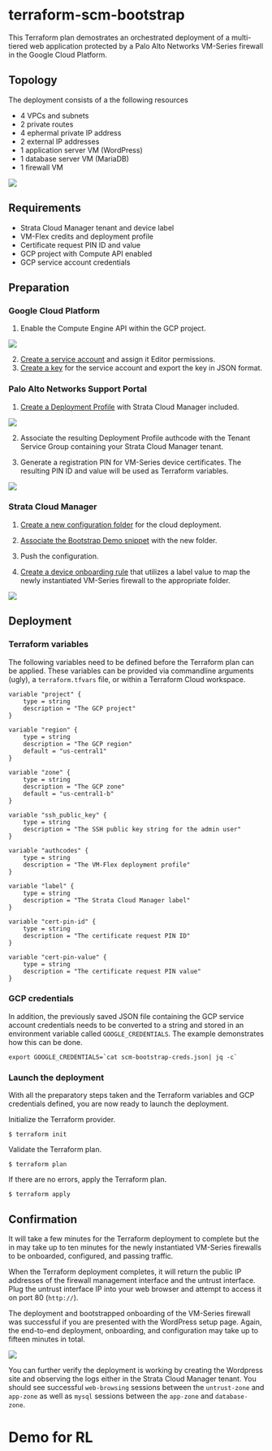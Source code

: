 # terraform-scm-bootstrap

This Terraform plan demostrates an orchestrated deployment of a multi-tiered web application protected by a Palo Alto Networks VM-Series firewall in the Google Cloud Platform.

## Topology
The deployment consists of a the following resources
- 4 VPCs and subnets
- 2 private routes
- 4 ephermal private IP address
- 2 external IP addresses
- 1 application server VM (WordPress)
- 1 database server VM (MariaDB)
- 1 firewall VM

![](images/diagram.png)

## Requirements
- Strata Cloud Manager tenant and device label
- VM-Flex credits and deployment profile
- Certificate request PIN ID and value
- GCP project with Compute API enabled
- GCP service account credentials

## Preparation

### Google Cloud Platform

1. Enable the Compute Engine API within the GCP project.

![](images/compute.png#center)

2. [Create a service account](https://cloud.google.com/iam/docs/service-accounts-create) and assign it Editor permissions.
3. [Create a key](https://cloud.google.com/iam/docs/keys-create-delete) for the service account and export the key in JSON format.

### Palo Alto Networks Support Portal

1. [Create a Deployment Profile](https://docs.paloaltonetworks.com/vm-series/11-1/vm-series-deployment/license-the-vm-series-firewall/software-ngfw/create-a-deployment-profile-vm-series) with Strata Cloud Manager included.

![](images/deployment.png)

2. Associate the resulting Deployment Profile authcode with the Tenant Service Group containing your Strata Cloud Manager tenant.

3. Generate a registration PIN for VM-Series device certificates.  The resulting PIN ID and value will be used as Terraform variables. 

![](images/cert.png)

### Strata Cloud Manager

1. [Create a new configuration folder](https://docs.paloaltonetworks.com/strata-cloud-manager/getting-started/workflows/workflows-ngfw-setup/folder-management) for the cloud deployment.

2. [Associate the Bootstrap Demo snippet](https://docs.paloaltonetworks.com/strata-cloud-manager/getting-started/manage-configuration-ngfw-and-prisma-access/configuration-scope/snippets) with the new folder.

3. Push the configuration.

4. [Create a device onboarding rule](https://docs.paloaltonetworks.com/ngfw/administration/onboard-devices-and-deployments/onboard-your-devices/create-a-device-onboarding-rule) that utilizes a label value to map the newly instantiated VM-Series firewall to the appropriate folder.

![](images/onboarding.png)


## Deployment

### Terraform variables

The following variables need to be defined before the Terraform plan can be applied.  These variables can be provided via commandline arguments (ugly), a `terraform.tfvars` file, or within a Terraform Cloud workspace.

```hcl
variable "project" {
    type = string
    description = "The GCP project"
}

variable "region" {
    type = string
    description = "The GCP region"
    default = "us-central1"
}

variable "zone" {
    type = string
    description = "The GCP zone"
    default = "us-central1-b"
}

variable "ssh_public_key" {
    type = string
    description = "The SSH public key string for the admin user"
}

variable "authcodes" {
    type = string
    description = "The VM-Flex deployment profile"
}

variable "label" {
    type = string
    description = "The Strata Cloud Manager label"
}

variable "cert-pin-id" {
    type = string
    description = "The certificate request PIN ID"
}

variable "cert-pin-value" {
    type = string
    description = "The certificate request PIN value"
}
```

### GCP credentials
In addition, the previously saved JSON file containing the GCP service account credentials needs to be converted to a string and stored in an environment variable called `GOOGLE_CREDENTIALS`.  The example demonstrates how this can be done.

``export GOOGLE_CREDENTIALS=`cat scm-bootstrap-creds.json| jq -c` ``

### Launch the deployment
With all the preparatory steps taken and the Terraform variables and GCP credentials defined, you are now ready to launch the deployment.

Initialize the Terraform provider.

`$ terraform init`

Validate the Terraform plan.

`$ terraform plan`

If there are no errors, apply the Terraform plan.

`$ terraform apply`

## Confirmation

It will take a few minutes for the Terraform deployment to complete but the in may take up to ten minutes for the newly instantiated VM-Series firewalls to be onboarded, configured, and passing traffic.

When the Terraform deployment completes, it will return the public IP addresses of the firewall management interface and the untrust interface.  Plug the untrust interface IP into your web browser and attempt to access it on port 80 (`http://`).

The deployment and bootstrapped onboarding of the VM-Series firewall was successful if you are presented with the WordPress setup page.  Again, the end-to-end deployment, onboarding, and configuration may take up to fifteen minutes in total.

![](images/wordpress.png)


You can further verify the deployment is working by creating the Wordpress site and observing the logs either in the Strata Cloud Manager tenant.  You should see successful `web-browsing` sessions between the `untrust-zone` and `app-zone` as well as `mysql` sessions between the `app-zone` and `database-zone`.

# Demo for RL